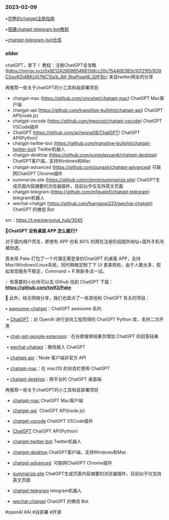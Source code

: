 

### 2023-02-09

•[完整的chatgpt注册指南](http://telegra.ph/%E5%AE%8C%E6%95%B4ChatGPT%E6%B3%A8%E5%86%8C%E6%8C%87%E5%8D%97%E5%A6%82%E4%BD%95%E5%88%9B%E5%BB%BA%E4%B8%80%E4%B8%AA%E8%B4%A6%E6%88%B7-02-08)

•[搭建chatgpt telegram bot教程](http://telegra.ph/OpenAI-ChatGPT-%E6%8E%A5%E5%85%A5Telegram-Bot%E6%8E%A2%E7%B4%A2AI%E7%9F%A5%E8%AF%86%E8%BE%B9%E7%95%8C-02-09)

•[chatgpt-telegram-bot仓库](https://github.com/m1guelpf/chatgpt-telegram)

### older

chatGPT，拿下！
教程：注册ChatGPT全攻略 (https://mirror.xyz/0x6E12A28086548B11dfcc20c75440E0B3c10721f5/9O9CSqyKDj4BKUIil7NC1Sa1LJM-3hsPqaeW_QjfFBc) 来自twitter网友的分享


再推荐一些关于chatGPT的小工具和自部署项目
- chatgpt-mac (https://github.com/vincelwt/chatgpt-mac) ChatGPT Mac客户端
- chatgpt-api (https://github.com/transitive-bullshit/chatgpt-api)  ChatGPT API(node.js)
- chatgpt-vscode (https://github.com/mpociot/chatgpt-vscode) ChatGPT VSCode插件
- ChatGPT (https://github.com/acheong08/ChatGPT) ChatGPT API(Python)
- chatgpt-twitter-bot (https://github.com/transitive-bullshit/chatgpt-twitter-bot) Twitter机器人
- chatgpt-desktop (https://github.com/sonnylazuardi/chatgpt-desktop) ChatGPT客户端，支持Windows和Mac
- chatgpt-advanced (https://github.com/qunash/chatgpt-advanced)  可联网ChatGPT Chrome插件
- summarize.site (https://github.com/clmnin/summarize.site) ChatGPT生成页面内容摘要的浏览器插件，目前似乎仅支持英文页面
- chatgpt-telegram (https://github.com/m1guelpf/chatgpt-telegram) telegram机器人
- wechat-chatgpt (https://github.com/fuergaosi233/wechat-chatgpt) ChatGPT 的微信 Bot

src：https://t.me/personal_hub/3045



🤖**ChatGPT 没有桌面 APP 怎么能行?** 

对于国内用户而言，即使有 APP 也有 80% 的用在注册阶段国外地址+国外手机号被劝退。

  

周末用 Pake 打包了一个代理无需登录的ChatGPT 的桌面 APP，支持 Mac/Windows/Linux系统，同时稍微定制了下 UI 更美观些，由于人数太多，假如发现服务不稳定，Command + R 刷新多试一试。


💡 有需要的小伙伴可以去 Github 找到 ChatGPT 下载：**https://github.com/tw93/Pake**
  

👀 此外，结合网络分享，我们也盘点了一些其他和 ChatGPT 有关的项目：

• [awesome-chatgpt](https://github.com/humanloop/awesome-chatgpt)：ChatGPT awesome 系列

 • [ChatGPT](https://github.com/acheong08/ChatGPT)：对 OpenAI 进行逆向工程而得的 ChatGPT Python 库，支持二次开发

 • [chat-gpt-google-extension](https://github.com/wong2/chat-gpt-google-extension)：在谷歌搜索结果页增加 ChatGPT 的回答结果

 • [wechat-chatgpt](https://github.com/fuergaosi233/wechat-chatgpt)：微信接入 ChatGPT

 • [chatgpt-api](https://github.com/transitive-bullshit/chatgpt-api)：Node 客户端非官方 API

 • [chatgpt-mac](https://github.com/vincelwt/chatgpt-mac)：在 macOS 的状态栏使用 ChatGPT

 • [chatgpt-desktop](https://github.com/sonnylazuardi/chatgpt-desktop)：跨平台的 ChatGPT 桌面端


再推荐一些关于chatGPT的小工具和自部署项目

- [chatgpt-mac](https://github.com/vincelwt/chatgpt-mac) ChatGPT Mac客户端

- [chatgpt-api](https://github.com/transitive-bullshit/chatgpt-api)  ChatGPT API(node.js)

- [chatgpt-vscode](https://github.com/mpociot/chatgpt-vscode) ChatGPT VSCode插件

- [ChatGPT](https://github.com/acheong08/ChatGPT) ChatGPT API(Python)

- [chatgpt-twitter-bot](https://github.com/transitive-bullshit/chatgpt-twitter-bot) Twitter机器人

- [chatgpt-desktop](https://github.com/sonnylazuardi/chatgpt-desktop) ChatGPT客户端，支持Windows和Mac

- [chatgpt-advanced](https://github.com/qunash/chatgpt-advanced)  可联网ChatGPT Chrome插件

- [summarize.site](https://github.com/clmnin/summarize.site) ChatGPT生成页面内容摘要的浏览器插件，目前似乎仅支持英文页面

- [chatgpt-telegram](https://github.com/m1guelpf/chatgpt-telegram) telegram机器人

- [wechat-chatgpt](https://github.com/fuergaosi233/wechat-chatgpt) ChatGPT 的微信 Bot

#openAI #AI #自部署 #开源